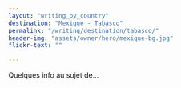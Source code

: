 ```yaml
---
layout: "writing_by_country"
destination: "Mexique - Tabasco"
permalink: "/writing/destination/tabasco/"
header-img: "assets/owner/hero/mexique-bg.jpg"
flickr-text: ""

---
```


Quelques info au sujet de...